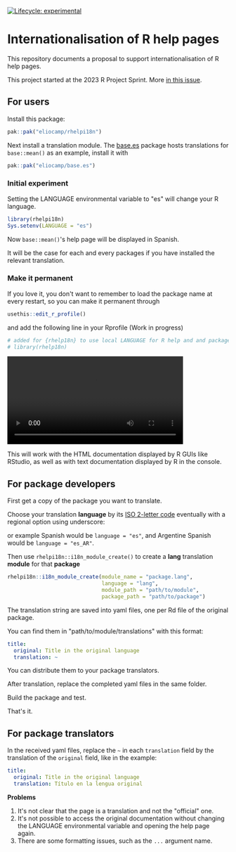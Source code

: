<!-- badges: start -->
[![Lifecycle: experimental](https://img.shields.io/badge/lifecycle-experimental-orange.svg)](https://lifecycle.r-lib.org/articles/stages.html#experimental)
<!-- badges: end -->

# Internationalisation of R help pages

This repository documents a proposal to support internationalisation of R help pages.

This project started at the 2023 R Project Sprint.
More [in this issue](https://github.com/r-devel/r-project-sprint-2023/issues/35).

## For users


Install this package:

``` r
pak::pak("eliocamp/rhelpi18n")
```

Next install a translation module. 
The [base.es](https://github.com/eliocamp/base.es) package hosts translations for `base::mean()` as an example, install it with

``` r
pak::pak("eliocamp/base.es")
```

### Initial experiment

Setting the LANGUAGE environmental variable to "es" will change your R language. 

```r
library(rhelpi18n)
Sys.setenv(LANGUAGE = "es")
```

Now `base::mean()`'s help page will be displayed in Spanish.

It will be the case for each and every packages if you have installed the relevant translation.

### Make it permanent 

If you love it, you don't want to remember to load the package name at every restart, 
so you can make it permanent through
```r
usethis::edit_r_profile()
```
and add the following line in your Rprofile (Work in progress)
```r
# added for {rhelp18n} to use local LANGUAGE for R help and and packages help
# library(rhelp18n)

```

<video style="max-height:640px; min-height: 200px" controls>
  <source src="https://github.com/eliocamp/rhelpi18n/assets/8617595/be3038dd-ac53-4fa7-a0bf-51a5de9a91bf" type="video/mp4">
</video>

This will work with the HTML documentation displayed by R GUIs like RStudio, as well as with text documentation displayed by R in the console. 

## For package developers

First get a copy of the package you want to translate. 

Choose your translation **language** by its [ISO 2-letter code](https://en.wikipedia.org/wiki/List_of_ISO_639_language_codes) eventually with a regional option using underscore:

or example Spanish would be `language = "es"`, and Argentine Spanish would be `language = "es_AR"`.

Then use `rhelpi18n::i18n_module_create()` to create a **lang** translation **module** for that **package**


```r
rhelpi18n::i18n_module_create(module_name = "package.lang", 
                              language = "lang", 
                              module_path = "path/to/module", 
                              package_path = "path/to/package")
```

The translation string are saved into yaml files, one per Rd file of the original package.

You can find them in "path/to/module/translations" with this format:

```yaml
title:
  original: Title in the original language
  translation: ~
```
You can distribute them to your package translators.

After translation, replace the completed yaml files in the same folder.

Build the package and test. 

That's it.

## For package translators

In the received yaml files, replace the `~` in each `translation` field by the translation of the `original` field, like in the example: 

```yaml
title:
  original: Title in the original language
  translation: Título en la lengua original
```

**Problems**

1. It's not clear that the page is a translation and not the "official" one. 
2. It's not possible to access the original documentation without changing the LANGUAGE environmental variable and opening the help page again. 
3. There are some formatting issues, such as the `...` argument name. 

